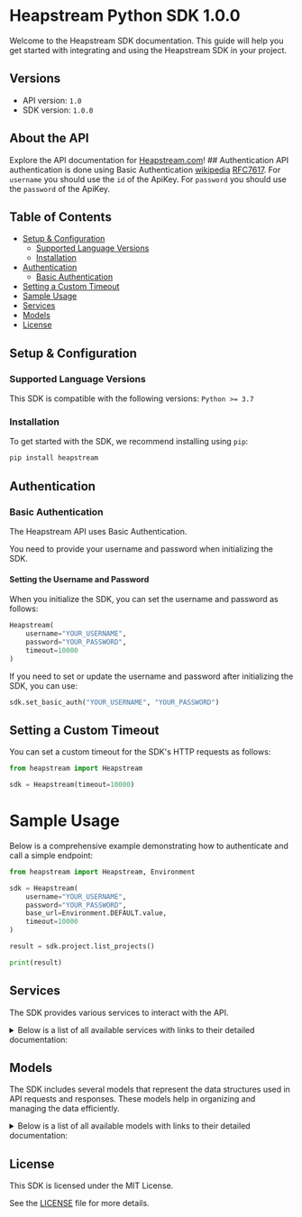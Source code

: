 # Heapstream Python SDK 1.0.0

Welcome to the Heapstream SDK documentation. This guide will help you get started with integrating and using the Heapstream SDK in your project.

## Versions

- API version: `1.0`
- SDK version: `1.0.0`

## About the API

Explore the API documentation for [Heapstream.com](//heapstream.com)! ## Authentication API authentication is done using Basic Authentication [wikipedia](https://en.wikipedia.org/wiki/Basic_access_authentication) [RFC7617](https://datatracker.ietf.org/doc/html/rfc7617). For `username` you should use the `id` of the ApiKey. For `password` you should use the `password` of the ApiKey.

## Table of Contents

- [Setup & Configuration](#setup--configuration)
  - [Supported Language Versions](#supported-language-versions)
  - [Installation](#installation)
- [Authentication](#authentication)
  - [Basic Authentication](#basic-authentication)
- [Setting a Custom Timeout](#setting-a-custom-timeout)
- [Sample Usage](#sample-usage)
- [Services](#services)
- [Models](#models)
- [License](#license)

## Setup & Configuration

### Supported Language Versions

This SDK is compatible with the following versions: `Python >= 3.7`

### Installation

To get started with the SDK, we recommend installing using `pip`:

```bash
pip install heapstream
```

## Authentication

### Basic Authentication

The Heapstream API uses Basic Authentication.

You need to provide your username and password when initializing the SDK.

#### Setting the Username and Password

When you initialize the SDK, you can set the username and password as follows:

```py
Heapstream(
    username="YOUR_USERNAME",
    password="YOUR_PASSWORD",
    timeout=10000
)
```

If you need to set or update the username and password after initializing the SDK, you can use:

```py
sdk.set_basic_auth("YOUR_USERNAME", "YOUR_PASSWORD")
```

## Setting a Custom Timeout

You can set a custom timeout for the SDK's HTTP requests as follows:

```py
from heapstream import Heapstream

sdk = Heapstream(timeout=10000)
```

# Sample Usage

Below is a comprehensive example demonstrating how to authenticate and call a simple endpoint:

```py
from heapstream import Heapstream, Environment

sdk = Heapstream(
    username="YOUR_USERNAME",
    password="YOUR_PASSWORD",
    base_url=Environment.DEFAULT.value,
    timeout=10000
)

result = sdk.project.list_projects()

print(result)

```

## Services

The SDK provides various services to interact with the API.

<details> 
<summary>Below is a list of all available services with links to their detailed documentation:</summary>

| Name                                                                 |
| :------------------------------------------------------------------- |
| [ProjectService](documentation/services/ProjectService.md)           |
| [DirectUploadService](documentation/services/DirectUploadService.md) |
| [PlayerService](documentation/services/PlayerService.md)             |
| [StatsService](documentation/services/StatsService.md)               |
| [VideoService](documentation/services/VideoService.md)               |
| [AudioTrackService](documentation/services/AudioTrackService.md)     |
| [PosterService](documentation/services/PosterService.md)             |
| [TextTrackService](documentation/services/TextTrackService.md)       |
| [WatermarkService](documentation/services/WatermarkService.md)       |
| [WebhookService](documentation/services/WebhookService.md)           |

</details>

## Models

The SDK includes several models that represent the data structures used in API requests and responses. These models help in organizing and managing the data efficiently.

<details> 
<summary>Below is a list of all available models with links to their detailed documentation:</summary>

| Name                                                                         | Description |
| :--------------------------------------------------------------------------- | :---------- |
| [ProjectList](documentation/models/ProjectList.md)                           |             |
| [ProjectCreate](documentation/models/ProjectCreate.md)                       |             |
| [Project](documentation/models/Project.md)                                   |             |
| [ProjectEdit](documentation/models/ProjectEdit.md)                           |             |
| [DirectUploadStart](documentation/models/DirectUploadStart.md)               |             |
| [DirectUploadResponse](documentation/models/DirectUploadResponse.md)         |             |
| [DirectUploadListResponse](documentation/models/DirectUploadListResponse.md) |             |
| [DirectUploadCompleteArgs](documentation/models/DirectUploadCompleteArgs.md) |             |
| [PartIdResponse](documentation/models/PartIdResponse.md)                     |             |
| [PlayerList](documentation/models/PlayerList.md)                             |             |
| [PlayerCreate](documentation/models/PlayerCreate.md)                         |             |
| [Player](documentation/models/Player.md)                                     |             |
| [PlayerEdit](documentation/models/PlayerEdit.md)                             |             |
| [EngagementStats](documentation/models/EngagementStats.md)                   |             |
| [PerformanceStatsResponse](documentation/models/PerformanceStatsResponse.md) |             |
| [VideoList](documentation/models/VideoList.md)                               |             |
| [ListVideosStatus](documentation/models/ListVideosStatus.md)                 |             |
| [VideoFetch](documentation/models/VideoFetch.md)                             |             |
| [Video](documentation/models/Video.md)                                       |             |
| [VideoEdit](documentation/models/VideoEdit.md)                               |             |
| [PresetList](documentation/models/PresetList.md)                             |             |
| [AudioTrackList](documentation/models/AudioTrackList.md)                     |             |
| [AudioTrackCreate](documentation/models/AudioTrackCreate.md)                 |             |
| [AudioTrack](documentation/models/AudioTrack.md)                             |             |
| [AudioTrackEdit](documentation/models/AudioTrackEdit.md)                     |             |
| [PosterList](documentation/models/PosterList.md)                             |             |
| [MultipartFile](documentation/models/MultipartFile.md)                       |             |
| [Poster](documentation/models/Poster.md)                                     |             |
| [PosterEdit](documentation/models/PosterEdit.md)                             |             |
| [TextTrackList](documentation/models/TextTrackList.md)                       |             |
| [TextTrackCreate](documentation/models/TextTrackCreate.md)                   |             |
| [TextTrack](documentation/models/TextTrack.md)                               |             |
| [TextTrackGenerate](documentation/models/TextTrackGenerate.md)               |             |
| [TextTrackEdit](documentation/models/TextTrackEdit.md)                       |             |
| [WatermarkList](documentation/models/WatermarkList.md)                       |             |
| [WatermarkCreate](documentation/models/WatermarkCreate.md)                   |             |
| [Watermark](documentation/models/Watermark.md)                               |             |
| [WebhookList](documentation/models/WebhookList.md)                           |             |
| [WebhookCreate](documentation/models/WebhookCreate.md)                       |             |
| [Webhook](documentation/models/Webhook.md)                                   |             |
| [UploadMetadata](documentation/models/UploadMetadata.md)                     |             |
| [Asset](documentation/models/Asset.md)                                       |             |
| [AssetError](documentation/models/AssetError.md)                             |             |
| [DirectUploadPart](documentation/models/DirectUploadPart.md)                 |             |
| [EngagementStatsRow](documentation/models/EngagementStatsRow.md)             |             |
| [PerformanceStatsRow](documentation/models/PerformanceStatsRow.md)           |             |
| [Pagination](documentation/models/Pagination.md)                             |             |
| [Preset](documentation/models/Preset.md)                                     |             |
| [AutoCaption](documentation/models/AutoCaption.md)                           |             |

</details>

## License

This SDK is licensed under the MIT License.

See the [LICENSE](LICENSE) file for more details.

<!-- This file was generated by liblab | https://liblab.com/ -->
